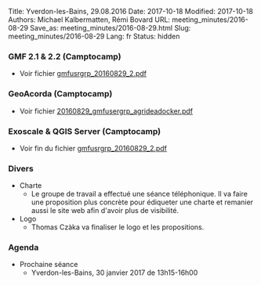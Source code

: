 Title: Yverdon-les-Bains, 29.08.2016
Date: 2017-10-18
Modified: 2017-10-18
Authors: Michael Kalbermatten, Rémi Bovard
URL: meeting_minutes/2016-08-29
Save_as: meeting_minutes/2016-08-29.html
Slug: meeting_minutes/2016-08-29
Lang: fr
Status: hidden

### GMF 2.1 & 2.2 (Camptocamp)

* Voir fichier [gmfusrgrp_20160829_2.pdf]({filename}/documents/meetings/2016-08-29/gmfusrgrp_20160829_2.pdf)

### GeoAcorda (Camptocamp)

* Voir fichier [20160829_gmfusergrp_agrideadocker.pdf]({filename}/documents/meetings/2016-08-29/20160829_gmfusergrp_agrideadocker.pdf)

### Exoscale & QGIS Server (Camptocamp)

* Voir fin du fichier [gmfusrgrp_20160829_2.pdf]({filename}/documents/meetings/2016-08-29/gmfusrgrp_20160829_2.pdf)

### Divers

* Charte
    * Le groupe de travail a effectué une séance téléphonique. Il va faire une proposition plus concrète pour édiqueter une charte et remanier aussi le site web afin d'avoir plus de visibilité.
* Logo
    * Thomas Czàka va finaliser le logo et les propositions.

### Agenda

* Prochaine séance
    * Yverdon-les-Bains, 30 janvier 2017 de 13h15-16h00

